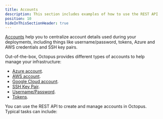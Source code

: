 ```yaml
---
title: Accounts
description: This section includes examples of how to use the REST API to create and manage accounts in Octopus.
position: 10
hideInThisSectionHeader: true
---
```


[Accounts](https://oc.to/OnboardingAccountsLearnMore) help you to centralize account details used during your deployments, including things like username/password, tokens, Azure and AWS credentials and SSH key pairs. 

Out-of-the-box, Octopus provides different types of accounts to help manage your infrastructure:

- [Azure account](/docs/infrastructure/accounts/azure/index.md).
- [AWS account](/docs/infrastructure/accounts/aws/index.md).
- [Google Cloud account](/docs/infrastructure/accounts/google-cloud/index.md).
- [SSH Key Pair](/docs/infrastructure/accounts/ssh-key-pair.md).
- [Username/Password](/docs/infrastructure/accounts/username-and-password.md).
- [Tokens](/docs/infrastructure/accounts/tokens.md). 

You can use the REST API to create and manage accounts in Octopus. Typical tasks can include:
